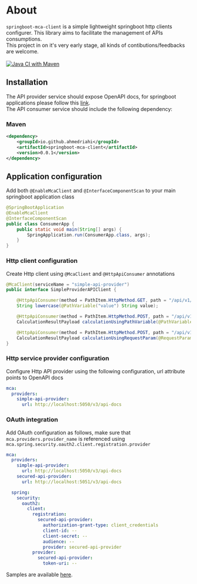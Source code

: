 # About

`springboot-mca-client` is a simple lightweight springboot http clients configurer. This library aims to facilitate the management of APIs consumptions.<br/>
This project in on it's very early stage, all kinds of contibutions/feedbacks are welcome.<br/><br/>
[![Java CI with Maven](https://github.com/microservices-communication-framework/springboot-mca-client/actions/workflows/maven.yml/badge.svg?branch=main)](https://github.com/microservices-communication-framework/springboot-mca-client/actions/workflows/maven.yml)


## Installation
The API provider service should expose OpenAPI docs, for springboot applications please follow this [link](https://springdoc.org/).<br/>
The API consumer service should include the following dependency:

### Maven

```xml
<dependency>
    <groupId>io.github.ahmedriahi</groupId>
    <artifactId>springboot-mca-client</artifactId>
    <version>0.0.1</version>
</dependency>
```

## Application configuration

Add both `@EnableMcaClient` and `@InterfaceComponentScan` to your main springboot application class

```java
@SpringBootApplication
@EnableMcaClient
@InterfaceComponentScan
public class ConsumerApp {
    public static void main(String[] args) {
        SpringApplication.run(ConsumerApp.class, args);
    }
}
```

### Http client configuration
Create Http client using `@McaClient` and `@HttpApiConsumer` annotations

```java
@McaClient(serviceName = "simple-api-provider")
public interface SimpleProviderAPIClient {

    @HttpApiConsumer(method = PathItem.HttpMethod.GET, path = "/api/v1/string/lowercase/{value}")
    String lowercase(@PathVariable("value") String value);

    @HttpApiConsumer(method = PathItem.HttpMethod.POST, path = "/api/v1/calculation/{operation}")
    CalculationResultPayload calculationUsingPathVariable(@PathVariable("operation") String operation, @RequestBody CalculationPayload value);

    @HttpApiConsumer(method = PathItem.HttpMethod.POST, path = "/api/v1/calculation")
    CalculationResultPayload calculationUsingRequestParam(@RequestParam("operation") String operation, @RequestBody CalculationPayload value);
}
```

### Http service provider configuration 

Configure Http API provider using the following configuration, url attribute points to OpenAPI docs

```yaml
mca:
  providers:
    simple-api-provider:
      url: http://localhost:5050/v3/api-docs
```

### OAuth integration
Add OAuth configuration as follows, make sure that `mca.providers.provider_name` is referenced using `mca.spring.security.oauth2.client.registration.provider`

```yaml
mca:
  providers:
    simple-api-provider:
      url: http://localhost:5050/v3/api-docs
    secured-api-provider:
      url: http://localhost:5051/v3/api-docs

  spring:
    security:
      oauth2:
        client:
          registration:
            secured-api-provider:
              authorization-grant-type: client_credentials
              client-id: --
              client-secret: --
              audience: --
              provider: secured-api-provider
          provider:
            secured-api-provider:
              token-uri: --
```

Samples are available [here](https://github.com/microservices-communication-framework/samples).
